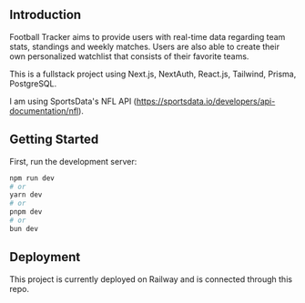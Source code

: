 ## Introduction
Football Tracker aims to provide users with real-time data regarding team stats, standings and weekly matches. Users are also able to create their own personalized watchlist that consists of their favorite teams.

This is a fullstack project using Next.js, NextAuth, React.js, Tailwind, Prisma, PostgreSQL. 

I am using SportsData's NFL API (https://sportsdata.io/developers/api-documentation/nfl).

## Getting Started

First, run the development server:

```bash
npm run dev
# or
yarn dev
# or
pnpm dev
# or
bun dev
```

## Deployment
This project is currently deployed on Railway and is connected through this repo.
